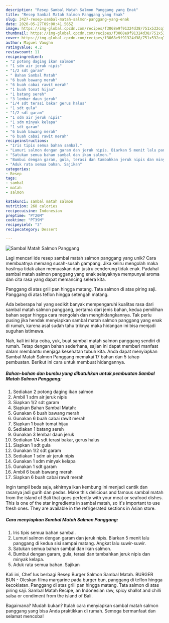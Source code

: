 ```yaml
---
description: "Resep Sambal Matah Salmon Panggang yang Enak"
title: "Resep Sambal Matah Salmon Panggang yang Enak"
slug: 3427-resep-sambal-matah-salmon-panggang-yang-enak
date: 2020-05-27T09:00:41.565Z
image: https://img-global.cpcdn.com/recipes/f3068e9f91324d38/751x532cq70/sambal-matah-salmon-panggang-foto-resep-utama.jpg
thumbnail: https://img-global.cpcdn.com/recipes/f3068e9f91324d38/751x532cq70/sambal-matah-salmon-panggang-foto-resep-utama.jpg
cover: https://img-global.cpcdn.com/recipes/f3068e9f91324d38/751x532cq70/sambal-matah-salmon-panggang-foto-resep-utama.jpg
author: Miguel Vaughn
ratingvalue: 4.2
reviewcount: 11
recipeingredient:
- "2 potong daging ikan salmon"
- "1 sdm air jeruk nipis"
- "1/2 sdt garam"
- " Bahan Sambal Matah"
- "6 buah bawang merah"
- "6 buah cabai rawit merah"
- "1 buah tomat hijau"
- "1 batang sereh"
- "3 lembar daun jeruk"
- "1/4 sdt terasi bakar gerus halus"
- "1 sdt gula"
- "1/2 sdt garam"
- "1 sdm air jeruk nipis"
- "1 sdm minyak kelapa"
- "1 sdt garam"
- "6 buah bawang merah"
- "6 buah cabai rawit merah"
recipeinstructions:
- "Iris tipis semua bahan sambal."
- "Lumuri salmon dengan garam dan jeruk nipis. Biarkan 5 menit lalu panggang di kedua sisi sampai matang. Angkat lalu suwir-suwir."
- "Satukan semua bahan sambal dan ikan salmon."
- "Bumbui dengan garam, gula, terasi dan tambahkan jeruk nipis dan minyak kelapa."
- "Aduk rata semua bahan. Sajikan"
categories:
- Resep
tags:
- sambal
- matah
- salmon

katakunci: sambal matah salmon 
nutrition: 268 calories
recipecuisine: Indonesian
preptime: "PT20M"
cooktime: "PT39M"
recipeyield: "3"
recipecategory: Dessert

---
```



![Sambal Matah Salmon Panggang](https://img-global.cpcdn.com/recipes/f3068e9f91324d38/751x532cq70/sambal-matah-salmon-panggang-foto-resep-utama.jpg)

Lagi mencari ide resep sambal matah salmon panggang yang unik? Cara membuatnya memang susah-susah gampang. Jika keliru mengolah maka hasilnya tidak akan memuaskan dan justru cenderung tidak enak. Padahal sambal matah salmon panggang yang enak selayaknya mempunyai aroma dan cita rasa yang dapat memancing selera kita.

Panggang di atas grill pan hingga matang. Tata salmon di atas piring saji. Panggang di atas teflon hingga setengah matang.

Ada beberapa hal yang sedikit banyak mempengaruhi kualitas rasa dari sambal matah salmon panggang, pertama dari jenis bahan, kedua pemilihan bahan segar hingga cara mengolah dan menghidangkannya. Tak perlu pusing jika hendak menyiapkan sambal matah salmon panggang yang enak di rumah, karena asal sudah tahu triknya maka hidangan ini bisa menjadi suguhan istimewa.


Nah, kali ini kita coba, yuk, buat sambal matah salmon panggang sendiri di rumah. Tetap dengan bahan sederhana, sajian ini dapat memberi manfaat dalam membantu menjaga kesehatan tubuh kita. Anda dapat menyiapkan Sambal Matah Salmon Panggang memakai 17 bahan dan 5 tahap pembuatan. Berikut ini cara untuk membuat hidangannya.

<!--inarticleads1-->

##### Bahan-bahan dan bumbu yang dibutuhkan untuk pembuatan Sambal Matah Salmon Panggang:

1. Sediakan 2 potong daging ikan salmon
1. Ambil 1 sdm air jeruk nipis
1. Siapkan 1/2 sdt garam
1. Siapkan  Bahan Sambal Matah:
1. Gunakan 6 buah bawang merah
1. Gunakan 6 buah cabai rawit merah
1. Siapkan 1 buah tomat hijau
1. Sediakan 1 batang sereh
1. Gunakan 3 lembar daun jeruk
1. Sediakan 1/4 sdt terasi bakar, gerus halus
1. Siapkan 1 sdt gula
1. Gunakan 1/2 sdt garam
1. Sediakan 1 sdm air jeruk nipis
1. Gunakan 1 sdm minyak kelapa
1. Gunakan 1 sdt garam
1. Ambil 6 buah bawang merah
1. Siapkan 6 buah cabai rawit merah


Ingin tampil beda saja, akhirnya ikan kembung ini menjadi cantik dan rasanya jadi gurih dan pedas. Make this delicious and famous sambal matah from the island of Bali that goes perfectly with your meat or seafood dishes. This is one of the star ingredients in sambal matah, so it&#39;s important to use fresh ones. They are available in the refrigerated sections in Asian store. 

<!--inarticleads2-->

##### Cara menyiapkan Sambal Matah Salmon Panggang:

1. Iris tipis semua bahan sambal.
1. Lumuri salmon dengan garam dan jeruk nipis. Biarkan 5 menit lalu panggang di kedua sisi sampai matang. Angkat lalu suwir-suwir.
1. Satukan semua bahan sambal dan ikan salmon.
1. Bumbui dengan garam, gula, terasi dan tambahkan jeruk nipis dan minyak kelapa.
1. Aduk rata semua bahan. Sajikan


Kali ini, Chef Ius berbagi Resep Burger Salmon Sambal Matah. BURGER BUN - Oleskan filma margarine pada burger bun, panggang di teflon hingga kecoklatan. Panggang di atas grill pan hingga matang. Tata salmon di atas piring saji. Sambal Matah Recipe, an Indonesian raw, spicy shallot and chilli salsa or condiment from the island of Bali. 

Bagaimana? Mudah bukan? Itulah cara menyiapkan sambal matah salmon panggang yang bisa Anda praktikkan di rumah. Semoga bermanfaat dan selamat mencoba!
